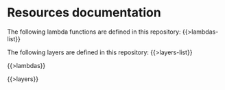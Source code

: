 # Resources documentation

The following lambda functions are defined in this repository:
{{>lambdas-list}}

The following layers are defined in this repository:
{{>layers-list}}

{{>lambdas}}

{{>layers}}